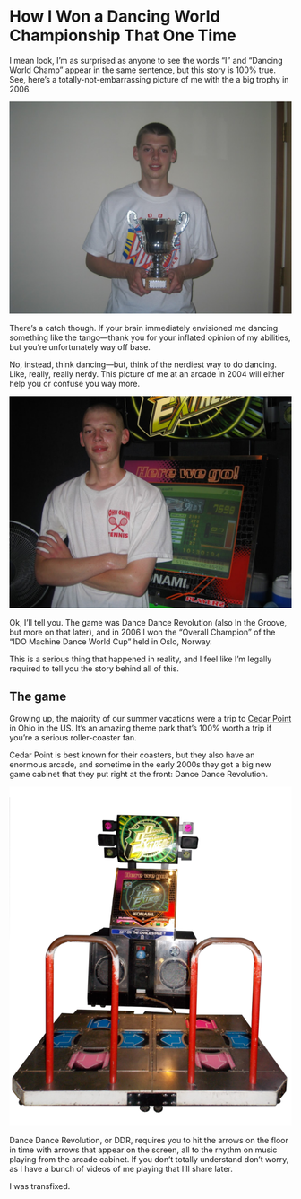 # How I Won a Dancing World Championship That One Time

I mean look, I’m as surprised as anyone to see the words “I” and “Dancing World Champ” appear in the same sentence, but this story is 100% true. See, here’s a totally-not-embarrassing picture of me with the a big trophy in 2006.

![](me-with-trophy.jpg)

There’s a catch though. If your brain immediately envisioned me dancing something like the tango—thank you for your inflated opinion of my abilities, but you’re unfortunately way off base.

No, instead, think dancing—but, think of the nerdiest way to do dancing. Like, really, really nerdy. This picture of me at an arcade in 2004 will either help you or confuse you way more.

![](2004-me.jpg)

Ok, I’ll tell you. The game was Dance Dance Revolution (also In the Groove, but more on that later), and in 2006 I won the “Overall Champion” of the “IDO Machine Dance World Cup” held in Oslo, Norway.

This is a serious thing that happened in reality, and I feel like I’m legally required to tell you the story behind all of this.

## The game

Growing up, the majority of our summer vacations were a trip to [Cedar Point](https://www.cedarpoint.com/) in Ohio in the US. It’s an amazing theme park that’s 100% worth a trip if you’re a serious roller-coaster fan.

Cedar Point is best known for their coasters, but they also have an enormous arcade, and sometime in the early 2000s they got a big new game cabinet that they put right at the front: Dance Dance Revolution.

![](ddr-extreme.png)

Dance Dance Revolution, or DDR, requires you to hit the arrows on the floor in time with arrows that appear on the screen, all to the rhythm on music playing from the arcade cabinet. If you don’t totally understand don’t worry, as I have a bunch of videos of me playing that I’ll share later.

I was transfixed.